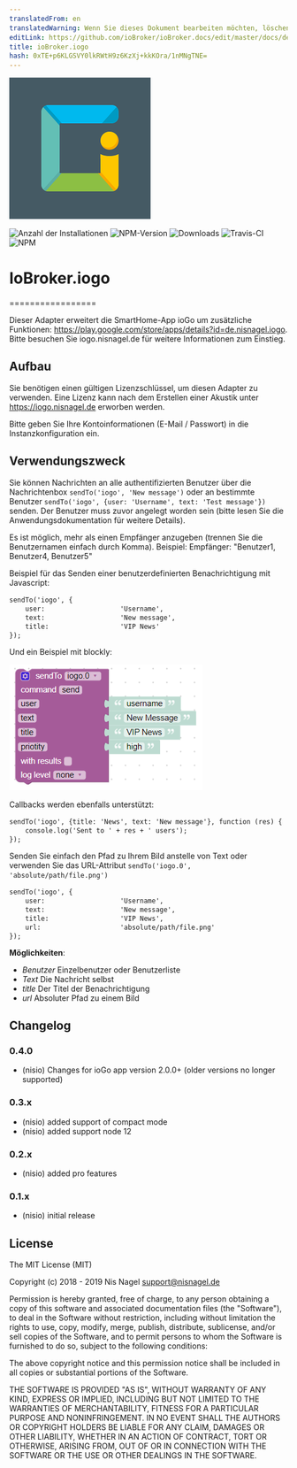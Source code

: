 ```yaml
---
translatedFrom: en
translatedWarning: Wenn Sie dieses Dokument bearbeiten möchten, löschen Sie bitte das Feld "translationsFrom". Andernfalls wird dieses Dokument automatisch erneut übersetzt
editLink: https://github.com/ioBroker/ioBroker.docs/edit/master/docs/de/adapterref/iobroker.iogo/README.md
title: ioBroker.iogo
hash: 0xTE+p6KLGSVY0lkRWtH9z6KzXj+kkKOra/1nMNgTNE=
---
```

![Logo](../../../en/adapterref/iobroker.iogo/admin/iogo.png)

![Anzahl der Installationen](http://iobroker.live/badges/iogo-stable.svg)
![NPM-Version](http://img.shields.io/npm/v/iobroker.iogo.svg)
![Downloads](https://img.shields.io/npm/dm/iobroker.iogo.svg)
![Travis-CI](http://img.shields.io/travis/nisiode/ioBroker.iogo/master.svg)
![NPM](https://nodei.co/npm/iobroker.iogo.png?downloads=true)

# IoBroker.iogo
=================

Dieser Adapter erweitert die SmartHome-App ioGo um zusätzliche Funktionen: https://play.google.com/store/apps/details?id=de.nisnagel.iogo.
Bitte besuchen Sie iogo.nisnagel.de für weitere Informationen zum Einstieg.

## Aufbau
Sie benötigen einen gültigen Lizenzschlüssel, um diesen Adapter zu verwenden.
Eine Lizenz kann nach dem Erstellen einer Akustik unter https://iogo.nisnagel.de erworben werden.

Bitte geben Sie Ihre Kontoinformationen (E-Mail / Passwort) in die Instanzkonfiguration ein.

## Verwendungszweck
Sie können Nachrichten an alle authentifizierten Benutzer über die Nachrichtenbox ```sendTo('iogo', 'New message')``` oder an bestimmte Benutzer ```sendTo('iogo', {user: 'Username', text: 'Test message'})``` senden.
Der Benutzer muss zuvor angelegt worden sein (bitte lesen Sie die Anwendungsdokumentation für weitere Details).

Es ist möglich, mehr als einen Empfänger anzugeben (trennen Sie die Benutzernamen einfach durch Komma). Beispiel: Empfänger: "Benutzer1, Benutzer4, Benutzer5"

Beispiel für das Senden einer benutzerdefinierten Benachrichtigung mit Javascript:

```
sendTo('iogo', {
    user:                   'Username',
    text:                   'New message',
    title:                  'VIP News'
});
```

Und ein Beispiel mit blockly:

![blockhaft](../../../en/adapterref/iobroker.iogo/img/blockly.png)

Callbacks werden ebenfalls unterstützt:

```
sendTo('iogo', {title: 'News', text: 'New message'}, function (res) {
    console.log('Sent to ' + res + ' users');
});
```

Senden Sie einfach den Pfad zu Ihrem Bild anstelle von Text oder verwenden Sie das URL-Attribut ```sendTo('iogo.0', 'absolute/path/file.png')```

```
sendTo('iogo', {
    user:                   'Username',
    text:                   'New message',
    title:                  'VIP News',
    url:                    'absolute/path/file.png'
});
```

**Möglichkeiten**:

- *Benutzer* Einzelbenutzer oder Benutzerliste
- *Text* Die Nachricht selbst
- *title* Der Titel der Benachrichtigung
- *url* Absoluter Pfad zu einem Bild

## Changelog

### 0.4.0
* (nisio) Changes for ioGo app version 2.0.0+ (older versions no longer supported)

### 0.3.x
* (nisio) added support of compact mode
* (nisio) added support node 12

### 0.2.x
* (nisio) added pro features

### 0.1.x
* (nisio) initial release

## License
The MIT License (MIT)

Copyright (c) 2018 - 2019 Nis Nagel <support@nisnagel.de>

Permission is hereby granted, free of charge, to any person obtaining a copy
of this software and associated documentation files (the "Software"), to deal
in the Software without restriction, including without limitation the rights
to use, copy, modify, merge, publish, distribute, sublicense, and/or sell
copies of the Software, and to permit persons to whom the Software is
furnished to do so, subject to the following conditions:

The above copyright notice and this permission notice shall be included in
all copies or substantial portions of the Software.

THE SOFTWARE IS PROVIDED "AS IS", WITHOUT WARRANTY OF ANY KIND, EXPRESS OR
IMPLIED, INCLUDING BUT NOT LIMITED TO THE WARRANTIES OF MERCHANTABILITY,
FITNESS FOR A PARTICULAR PURPOSE AND NONINFRINGEMENT. IN NO EVENT SHALL THE
AUTHORS OR COPYRIGHT HOLDERS BE LIABLE FOR ANY CLAIM, DAMAGES OR OTHER
LIABILITY, WHETHER IN AN ACTION OF CONTRACT, TORT OR OTHERWISE, ARISING FROM,
OUT OF OR IN CONNECTION WITH THE SOFTWARE OR THE USE OR OTHER DEALINGS IN
THE SOFTWARE.